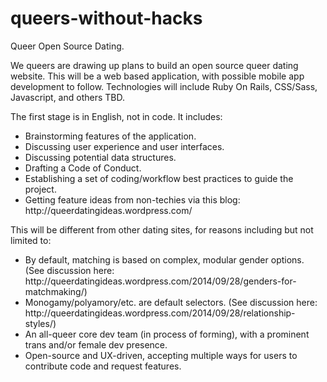 queers-without-hacks
====================

Queer Open Source Dating. 

<p>We queers are drawing up plans to build an open source queer dating website. This will be a web based application, with possible mobile app development to follow.  Technologies will include Ruby On Rails, CSS/Sass, Javascript, and others TBD.</p> 

<p>The first stage is in English, not in code.  It includes:</p>
<ul>
  <li>Brainstorming features of the application.</li>
  <li>Discussing user experience and user interfaces.</li>
  <li>Discussing potential data structures.</li>  
  <li>Drafting a Code of Conduct.</li>
  <li>Establishing a set of coding/workflow best practices to guide the project.</li>
  <li>Getting feature ideas from non-techies via this blog: http://queerdatingideas.wordpress.com/</li>
</ul>

<p>This will be different from other dating sites, for reasons including but not limited to:</p>
<ul>
  <li>By default, matching is based on complex, modular gender options. (See discussion here: http://queerdatingideas.wordpress.com/2014/09/28/genders-for-matchmaking/)</li>
  <li>Monogamy/polyamory/etc. are default selectors. (See discussion here: http://queerdatingideas.wordpress.com/2014/09/28/relationship-styles/)</li>
  <li>An all-queer core dev team (in process of forming), with a prominent trans and/or female dev presence.</li>
  <li>Open-source and UX-driven, accepting multiple ways for users to contribute code and request features.</li>
</ul>
